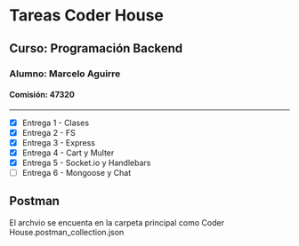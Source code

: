 # Tareas Coder House
## Curso: Programación Backend
### Alumno: Marcelo Aguirre
#### Comisión: 47320

---
- [x] Entrega 1 - Clases
- [x] Entrega 2 - FS
- [x] Entrega 3 - Express
- [X] Entrega 4 - Cart y Multer
- [X] Entrega 5 - Socket.io y Handlebars
- [ ] Entrega 6 - Mongoose y Chat

## Postman
El archvio se encuenta en la carpeta principal como Coder House.postman_collection.json
